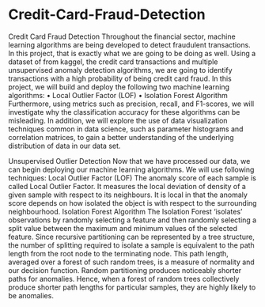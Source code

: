 # Credit-Card-Fraud-Detection
Credit Card Fraud Detection
Throughout the financial sector, machine learning algorithms are being developed to detect fraudulent transactions. In this project, that is exactly what we are going to be doing as well. Using a dataset of from kaggel, the credit card transactions and multiple unsupervised anomaly detection algorithms, we are going to identify transactions with a high probability of being credit card fraud. In this project, we will build and deploy the following two machine learning algorithms:
• Local Outlier Factor (LOF)
• Isolation Forest Algorithm
Furthermore, using metrics such as precision, recall, and F1-scores, we will investigate why the classification accuracy for these algorithms can be misleading.
In addition, we will explore the use of data visualization techniques common in data science, such as parameter histograms and correlation matrices, to gain a better understanding of the underlying distribution of data in our data set.
 
Unsupervised Outlier Detection
Now that we have processed our data, we can begin deploying our machine learning algorithms. We will use following techniques:
Local Outlier Factor (LOF)
The anomaly score of each sample is called Local Outlier Factor. It measures the local deviation of density of a given sample with respect to its neighbours. It is local in that the anomaly score depends on how isolated the object is with respect to the surrounding neighbourhood.
Isolation Forest Algorithm
The Isolation Forest ‘isolates’ observations by randomly selecting a feature and then randomly selecting a split value between the maximum and minimum values of the selected feature.
Since recursive partitioning can be represented by a tree structure, the number of splitting required to isolate a sample is equivalent to the path length from the root node to the terminating node.
This path length, averaged over a forest of such random trees, is a measure of normality and our decision function.
Random partitioning produces noticeably shorter paths for anomalies. Hence, when a forest of random trees collectively produce shorter path lengths for particular samples, they are highly likely to be anomalies.
